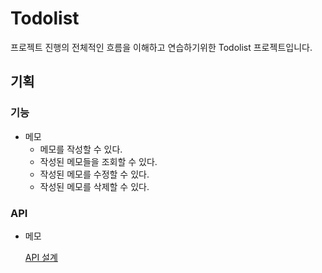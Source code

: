 # Todolist

프로젝트 진행의 전체적인 흐름을 이해하고 연습하기위한 Todolist 프로젝트입니다.

## 기획

### 기능

- 메모
    - 메모를 작성할 수 있다.
    - 작성된 메모들을 조회할 수 있다.
    - 작성된 메모를 수정할 수 있다.
    - 작성된 메모를 삭제할 수 있다.

### API

- 메모

  [API 설계](https://www.notion.so/ed571ca2fe8645be9a9e37ba857f78ca)